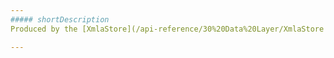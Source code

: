 ```yaml
---
##### shortDescription
Produced by the [XmlaStore](/api-reference/30%20Data%20Layer/XmlaStore '/Documentation/ApiReference/Data_Layer/XmlaStore/') when an error occurs on loading data for certain cells. For details on the error, refer to the XMLA specification.

---
```


